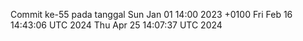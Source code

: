 Commit ke-55 pada tanggal Sun Jan 01 14:00 2023 +0100
Fri Feb 16 14:43:06 UTC 2024
Thu Apr 25 14:07:37 UTC 2024

